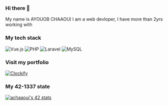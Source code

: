 ### Hi there 👋
My name is AYOUOB CHAAOUI I am a web devloper, I have more than 2yrs working with
### My tech stack
![Vue.js](https://img.shields.io/badge/vuejs-%2335495e.svg?style=for-the-badge&logo=vuedotjs&logoColor=%234FC08D)
![PHP](https://img.shields.io/badge/php-%23777BB4.svg?style=for-the-badge&logo=php&logoColor=white)
![Laravel](https://img.shields.io/badge/laravel-%23FF2D20.svg?style=for-the-badge&logo=laravel&logoColor=white)
![MySQL](https://img.shields.io/badge/mysql-%2300f.svg?style=for-the-badge&logo=mysql&logoColor=white)
### Visit my portfolio
<a href='https://github.com/shivamkapasia0' target="_blank"><img alt='Clockify' src='https://img.shields.io/badge/comming_soon-100000?style=for-the-badge&logo=Clockify&logoColor=white&labelColor=FA0101&color=black'/></a>
### My 42-1337 state
[![achaaoui's 42 stats](https://badge42.vercel.app/api/v2/cl9dg5lnw00250gmb9ryu2qm7/stats?cursusId=21&coalitionId=73)](https://github.com/JaeSeoKim/badge42)
<!--
